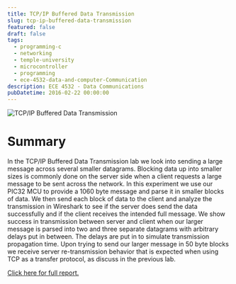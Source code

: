 ```yaml
---
title: TCP/IP Buffered Data Transmission
slug: tcp-ip-buffered-data-transmission
featured: false
draft: false
tags:
  - programming-c
  - networking
  - temple-university
  - microcontroller
  - programming
  - ece-4532-data-and-computer-Communication
description: ECE 4532 - Data Communications
pubDatetime: 2016-02-22 00:00:00
---
```


![TCP/IP Buffered Data Transmission](@assets/images/4532_data_comm/spurious_retransmission.png)

# Summary

In the TCP/IP Buffered Data Transmission lab we look into sending a large
message across several smaller datagrams. Blocking data up into smaller
sizes is commonly done on the server side when a client requests a large
message to be sent across the network. In this experiment we use our PIC32
MCU to provide a 1060 byte message and parse it in smaller blocks of data.
We then send each block of data to the client and analyze the transmission
in Wireshark to see if the server does send the data successfully and if
the client receives the intended full message. We show success in
transmission between server and client when our larger message is parsed
into two and three separate datagrams with arbitrary delays put in between.
The delays are put in to simulate transmission propagation time. Upon
trying to send our larger message in 50 byte blocks we receive server
re-transmission behavior that is expected when using TCP as a transfer
protocol, as discuss in the previous lab.

[Click here for full report.](/assets/files/20160222_trejo_devin_002.pdf)
